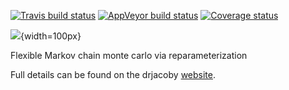 [![Travis build status](https://travis-ci.org/mrc-ide/drjacoby.svg?branch=master)](https://travis-ci.org/mrc-ide/drjacoby)
[![AppVeyor build status](https://ci.appveyor.com/api/projects/status/github/mrc-ide/drjacoby?branch=master&svg=true)](https://ci.appveyor.com/project/mrc-ide/drjacoby)
[![Coverage status](https://codecov.io/gh/mrc-ide/drjacoby/branch/master/graph/badge.svg)](https://codecov.io/github/mrc-ide/drjacoby?branch=master)

![](https://raw.githubusercontent.com/mrc-ide/drjacoby/master/R_ignore/images/logo.png){width=100px}

Flexible Markov chain monte carlo via reparameterization

Full details can be found on the drjacoby [website](https://mrc-ide.github.io/drjacoby/).
